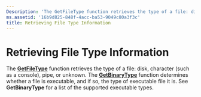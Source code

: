 ```yaml
---
Description: 'The GetFileType function retrieves the type of a file: disk, character (such as a console), pipe, or unknown.'
ms.assetid: '16b9d825-848f-4acc-ba53-9049c80a3f3c'
title: Retrieving File Type Information
---
```


# Retrieving File Type Information

The [**GetFileType**](getfiletype.md) function retrieves the type of a file: disk, character (such as a console), pipe, or unknown. The [**GetBinaryType**](getbinarytype.md) function determines whether a file is executable, and if so, the type of executable file it is. See **GetBinaryType** for a list of the supported executable types.

 

 



